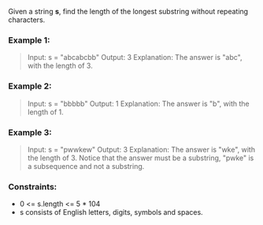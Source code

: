 Given a string **s**, find the length of the longest substring without repeating characters.

### Example 1:

> Input: s = "abcabcbb"
> Output: 3
> Explanation: The answer is "abc", with the length of 3.

### Example 2:

> Input: s = "bbbbb"
> Output: 1
> Explanation: The answer is "b", with the length of 1.

### Example 3:

> Input: s = "pwwkew"
> Output: 3
> Explanation: The answer is "wke", with the length of 3.
> Notice that the answer must be a substring, "pwke" is a subsequence and not a substring.

### Constraints:

- 0 <= s.length <= 5 \* 104
- s consists of English letters, digits, symbols and spaces.
